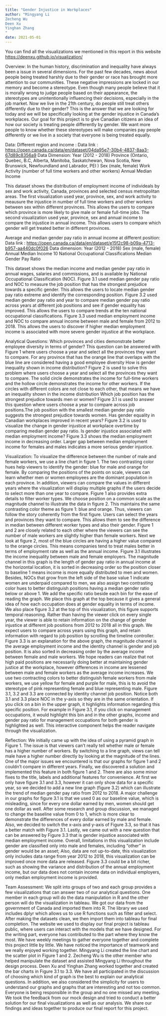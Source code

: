 ```yaml
---
title: "Gender Injustice in Workplaces"
author: "Mingyang Li
Zecheng Wu
Deen Xu
Yinghan Zhang
"
date: 2021-05-01
---
```


You can find all the visualizations we mentioned in this report in this website https://deenxu.github.io/visualization/


Overview: 
In the human history, discrimination and inequality have always been a issue in several dimensions. For the past few decades, news about people being treated harshly due to their gender or race has brought more attention to our communities. These negative impressions are locked in our memory and become a stereotype. Even though many people believe that it is morally wrong to judge people based on their appearance, the stereotypes are unintentionally influencing their decisions, especially in the job market. Now we live in the 21th century, do people still treat others differently due to their gender? This is the answer that we are looking for today and we will be specifically looking at the gender injustice in Canada’s workplaces. Our goal for this project is to give Canadian citizens an idea of how our society is treating people differently by gender. We want more people to know whether these stereotypes will make companies pay people differently or we live in a society that everyone is being treated equally.

Data:
Different region and income :
Data link : https://open.canada.ca/data/en/dataset/04da95e7-30b4-4837-8aa3-67d89c8356a9
Data Dimension:
Year (2012 - 2018)
Province (Ontario, Quebec, B.C, Alberta, Manitoba, Saskatchewan, Nova Scotia, New Brunswick, Newfoundland and Labrador, PEI )
Sex (male, female)
Work Activity (number of full time workers and other workers)
Annual Median Income
 
This dataset shows the distribution of employment income of individeals by sex and work activity, Canada, provinces and selected census metropolitan areas. The first visualization used year, province, sex, and work activity to meausure the injustice in number of full time workers and other workers between sex within different provinces. This allows the users to compare which province is more likely to give male or female full-time jobs. The second visualization used year, province, sex and annual income to compare the injustice in annual income. This allows users to compare which gender will get treated better in different provinces. 

Average and median gender pay ratio in annual income at different position:
Data link : https://open.canada.ca/data/en/dataset/e15f2c98-b09a-4713-b957-aa440dc0f026
Data dimension: 
Year (2012 - 2018)
Sex (male, female)
Annual Median Income
10 National Occupational Classifications
Median Gender Pay Ratio

This dataset shows the median income and median gender pay ratio in annual wages, salaries and commissions, and is available by National Occupational Classification (NOC).  Figure 3.1 used median gender pay ratio and NOC to measure the job position that has the strongest prejudice towards a specific gender. This allows the users to locate median gender pay ratio extreme and identify the corresponding position. Figure 3.2 used median gender pay ratio and year to compare median gender pay ratio across years at different job positions and see if gender equality has improved. This allows the users to compare trends at the ten national occupational classifications. Figure 3.3 used median employment income and NOC to compare annual income between male and female from 2012 to 2018. This allows the users to discover if higher median employment income is associated with more severe gender injustice at the workplace.

Analytical Questions:
Which provinces and cities demonstrate better employee diversity in terms of gender? 
This question can be answered with Figure 1 where users choose a year and select all the provinces they want to compare. For any province that has the orange line that overlaps with the blue line are considered having a good employee diversity
How is gender inequality shown in income distribution?
Figure 2 is used to solve this problem where users choose a year and select all the provinces they want to compare. The solid circle demonstrates the income for full-time workers and the hollow circle demonstrates the income for other workers. If the circles with different colors are not close to each other, that means we have an inequality shown in the income distribution
Which job position has the strongest prejudice towards men or women? 
Figure 3.1 is used to answer this question where users choose a year to compare across job positions.The job position with the smallest median gender pay ratio suggests the strongest prejudice towards women.
Has gender equality in Canadian workplaces improved in recent years?
Figure 3.2 is used to visualize the change in gender injustice at workplace overtime by comparing median gender pay ratio. 
Is gender injustice associated with median employment income?
Figure 3.3 shows the median employment income in decreasing order. Larger gap between median employment income for females and males indicates a more serious gender injustice.

Visualization:
To visualize the difference between the number of male and female workers, we use a line chart in figure 1. The two contrasting color hues help viewers to identify the gender: blue for male and orange for female. By comparing the positions of the points on scale, viewers can learn whether men or women employees are the dominant population in each province. In addition, viewers can compare the values in different years where the visualization will display multiple graphs if the users decide to select more than one year to compare. Figure 1 also provides extra details to filter worker types.
We choose position on a common scale as the magnitude channel to illustrate the data in figure 2. This maintains the same contrasting color theme as figure 1: blue and orange. Thus, viewers can follow the story coherently from the first figure. Users can select the years and provinces they want to compare. This allows them to see the difference in median between different worker types and also their gender. 
Figure 1 and 2 are closely related to each other where the viewers can see the number of male workers are slightly higher than female workers. Next we look at figure 2, most of the blue circles are having a higher value compared to the orange circles. This means companies tend to treat males better in terms of employment rate as well as the annual income.
Figure 3.1 illustrates the income inequality between male and female employers. The magnitude channel in this graph is the length of gender pay ratio in annual income at the horizontal location, it is sorted in decreasing order so the position closer to baseline 1 means income is more equally distributed to men and women. Besides, NOCs that grow from the left side of the base value 1 indicate women are underpaid compared to men, we also assign two contrasting color hues to better distinguish positions having a median gender ratio below or above 1. We add the specific ratio beside each bin for the ease of reading the graph. We place this graph at the top because it gives a general idea of how each occupation does at gender equality in terms of income.
We also place figure 3.2 at the top of this visualization, this figure supports temporal reasoning. Rather than having the viewer click on every single year, the viewer is able to retain information on the change of gender injustice at different job positions from 2012 to 2018 all in this graph. We expect users to compare across years using this graph, and retain information with regard to job position by scrolling the timeline controller.
Figure 3.3 is an explanation for the above graph, the magnitude channel is the average employment income and the identity channel is gender and job position. It is also sorted in decreasing order by the average income between female and male workers. We hope readers can realize that not high paid positions are necessarily doing better at maintaining gender justice at the workplace, however differences in income are lessened between male and female workers as the average income increases. We use two contracting colors to better distinguish female workers from male workers, we use yellow for female and purple for male, this is to avoid the stereotype of pink representing female and blue representing male.
Figure 3.1, 3.2 and 3.3  are connected by identity channel job position. Notice both 3.1 and 3.3 place NOC in the y-axis so they are in the same orientation. If you click on a bin in the upper graph, it highlights information regarding this specific position. For example in Figure 3.1, if you click on management occupations, it would highlight this bin and in the other graphs, income and gender pay ratio for management occupations for both gender is highlighted as well. This interactive component helps the reader navigate through the visualization.

Reflection:
	We initially came up with the idea of using a pyramid graph in Figure 1. The issue is that viewers can’t really tell whether male or female has a higher number of workers. By switching to a line graph, views can tell male have a higher number directly by looking at the magnitude of the lines. One of the major issues we encountered is that our graphs for figure 1 and 2 couldn’t compare in different years. Finally, we discovered a solution and implemented this feature in both figure 1 and 2. There are also some minor fixes to the title, labels and additional features for convenience. At first we only have figure 3.1 and 3.3, however it can only show data for a specific year, so we decided to add a new line graph (figure 3.2) which can illustrate the trend of  median gender pay ratio from 2012 to 2018. A major challenge in our graphs for figure 3.1 is that we used 0 as our baseline value, which is misleading, since for every one dollar earned by men, women should get one dollar as well. After some research and group discussion, we managed to change the baseline value from 0 to 1, which is more clear to demonstrate the differences of every dollar earned by male and female. Also, we decided to switch the x-axis and y-axis of Figure 3.3, so that it has a better match with Figure 3.1. Lastly, we came out with a new question that can be answered by Figure 3.3 that is gender injustice associated with median employment income. 
Overall, limitations in this visualization include gender are classified only into male and females, including “other” in gender would be an asset; Also, data are not up-to-date, this visualization only includes data range from year 2012 to 2018, this visualization can be improved once more data are released. Figure 3.3 could be a bit richer, such as showing the variance and distribution of the annual employment income, but our data does not contain income data on individual employers, only median employment income is provided.

Team Assessment:
We split into groups of two and each group provides a few visualizations that can answer two of our analytical questions. One member in each group will do the data manipulation in R and the other person will do the visualization in tableau. We got our data from the government of Canada and imported them into R. The library we used includes dplyr which allows us to use R functions such as filter and select. After making the datasets clean, we then import them into tableau for final completion. The website we used to display our final project is tableau public, where users can interact with the models that we have designed. For the writing part, everyone has contributed to the part where they know the most. We have weekly meetings to gather everyone together and complete this project little by little. We have noticed the importance of teamwork and we really enjoyed working together. 
Mingyang Li created the line chart and the scatter plot in Figure 1 and 2. Zecheng Wu is the other member who helped manipulate the dataset and assisted Mingyang Li throughout the design process. Deen Xu and Yinghan Zhang worked together and created the bar charts in Figure 3.1 to 3.3. We have all participated in the discussion of choosing which kind of graph is the best to explain our analytical questions. In addition, we also considered the simplicity for users to understand our graphs and graphs that are interesting and not too common. 
Everyone is being responsible in the group and no one missed any meeting. We took the feedback from our mock design and tried to conduct a better solution for our final visualizations as well as our analysis. We share our findings and ideas together to produce our final report for this project.

